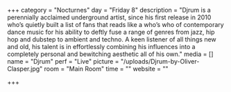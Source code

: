 +++
category = "Nocturnes"
day = "Friday 8"
description = "Djrum is a perennially acclaimed underground artist, since his first release in 2010 who’s quietly built a list of fans that reads like a who’s who of contemporary dance music for his ability to deftly fuse a range of genres from jazz, hip hop and dubstep to ambient and techno. A keen listener of all things new and old, his talent is in effortlessly combining his influences into a completely personal and bewitching aesthetic all of his own."
media = []
name = "Djrum"
perf = "Live"
picture = "/uploads/Djrum-by-Oliver-Clasper.jpg"
room = "Main Room"
time = ""
website = ""

+++
